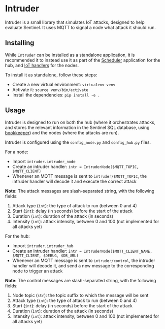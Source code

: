 # Intruder

Intruder is a small library that simulates IoT attacks, designed to help evaluate Sentinel. It uses MQTT to signal a node what attack it should run.

## Installing

While `Intruder` can be installed as a standalone application, it is recommended it to instead use it as part of the [Scheduler](https://github.com/SIIS-Sentinel/scheduler) application for the hub, and [IoT handlers](https://github.com/SIIS-Sentinel/iot-integrations) for the nodes.

To install it as standalone, follow these steps:

* Create a new virtual environment: `virtualenv venv`
* Activate it: `source venv/bin/activate`
* Install the dependencies: `pip install -e .`

## Usage

Intruder is designed to run on both the hub (where it orchestrates attacks, and stores the relevant information in the Sentinel SQL database, using [bookkeeper](https://github.com/SIIS-Sentinel/bookkeeper)) and the nodes (where the attacks are run).

Intruder is configured using the `config_node.py` and `config_hub.py` files. 

For a node:
* Import `intruder.intruder_node` 
* Create an intruder handler: `intr = IntruderNode($MQTT_TOPIC, $MQTT_CLIENT)`
* Whenever an MQTT message is sent to `intruder/$MQTT_TOPIC`, the intruder handler will decode it and execute the correct attack

**Note:** The attack messages are slash-separated string, with the following fields:
1. Attack type (`int`): the type of attack to run (between 0 and 4)
2. Start (`int`): delay (in seconds) before the start of the attack
3. Duration (`int`): duration of the attack (in seconds)
4. Intensity (`int`): attack intensity, between 0 and 100 (not implemented for all attacks yet)

For the hub:
* Import `intruder.intruder_hub` 
* Create an intruder handler: `intr = IntruderNode($MQTT_CLIENT_NAME, $MQTT_CLIENT, $DEBUG, $DB_URL)`
* Whenever an MQTT message is sent to `intruder/control`, the intruder handler will decode it, and send a new message to the corresponding node to trigger an attack

**Note:** The control messages are slash-separated string, with the following fields:
1. Node topic (`str`): the topic suffix to which the message will be sent
2. Attack type (`int`): the type of attack to run (between 0 and 4)
3. Start (`int`): delay (in seconds) before the start of the attack
4. Duration (`int`): duration of the attack (in seconds)
5. Intensity (`int`): attack intensity, between 0 and 100 (not implemented for all attacks yet)